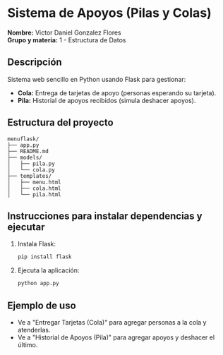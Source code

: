 # Sistema de Apoyos (Pilas y Colas)

**Nombre:** Victor Daniel Gonzalez Flores   
**Grupo y materia:** 1 - Estructura de Datos

## Descripción
Sistema web sencillo en Python usando Flask para gestionar:
- **Cola:** Entrega de tarjetas de apoyo (personas esperando su tarjeta).
- **Pila:** Historial de apoyos recibidos (simula deshacer apoyos).

## Estructura del proyecto
```
menuflask/
├── app.py
├── README.md
├── models/
│   ├── pila.py
│   └── cola.py
├── templates/
│   ├── menu.html
│   ├── cola.html
│   └── pila.html
```

## Instrucciones para instalar dependencias y ejecutar
1. Instala Flask:
   ```bash
   pip install flask
   ```
2. Ejecuta la aplicación:
   ```bash
   python app.py
   ```

## Ejemplo de uso
- Ve a "Entregar Tarjetas (Cola)" para agregar personas a la cola y atenderlas.
- Ve a "Historial de Apoyos (Pila)" para agregar apoyos y deshacer el último.

